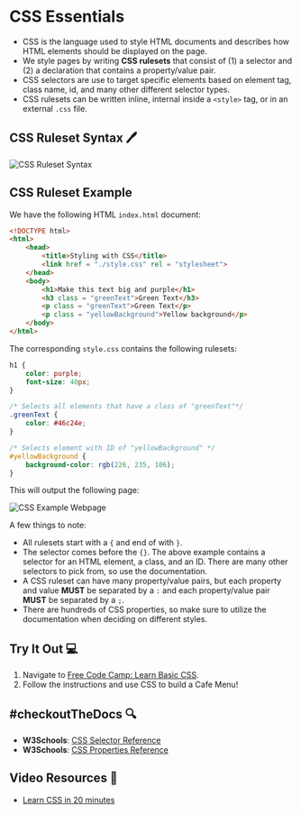 # CSS Essentials
- CSS is the language used to style HTML documents and describes how HTML elements should be displayed on the page.
- We style pages by writing **CSS rulesets** that consist of (1) a selector and (2) a declaration that contains a property/value pair.
- CSS selectors are use to target specific elements based on element tag, class name, id, and many other different selector types. 
- CSS rulesets can be written inline, internal inside a `<style>` tag, or in an external `.css` file.

## CSS Ruleset Syntax 🖊️

![CSS Ruleset Syntax](../../assets/CSSRulesetSyntax.png)

## CSS Ruleset Example

We have the following HTML `index.html` document:

```html
<!DOCTYPE html>
<html>
    <head>
        <title>Styling with CSS</title>
        <link href = "./style.css" rel = "stylesheet">
    </head>
    <body>
        <h1>Make this text big and purple</h1>
        <h3 class = "greenText">Green Text</h3>
        <p class = "greenText">Green Text</p>
        <p class = "yellowBackground">Yellow background</p>
    </body>
</html>
```

The corresponding `style.css` contains the following rulesets:

```css
h1 {
    color: purple;
    font-size: 40px;
}

/* Selects all elements that have a class of "greenText"*/
.greenText {
    color: #46c24e;
}

/* Selects element with ID of "yellowBackground" */
#yellowBackground {
    background-color: rgb(226, 235, 106);
}
```

This will output the following page:

![CSS Example Webpage](../../assets/CSSExample.png)

A few things to note:
- All rulesets start with a `{` and end of with `}`.
- The selector comes before the `{}`. The above example contains a selector for an HTML element, a class, and an ID. There are many other selectors to pick from, so use the documentation.
- A CSS ruleset can have many property/value pairs, but each property and value **MUST** be separated by a `:` and each property/value pair **MUST** be separated by a `;`.
- There are hundreds of CSS properties, so make sure to utilize the documentation when deciding on different styles.

## Try It Out 💻
1. Navigate to [Free Code Camp: Learn Basic CSS](https://www.freecodecamp.org/learn/2022/responsive-web-design/learn-basic-css-by-building-a-cafe-menu/step-1).
2. Follow the instructions and use CSS to build a Cafe Menu! 

## #checkoutTheDocs 🔍
- **W3Schools**: [CSS Selector Reference](https://www.w3schools.com/cssref/css_selectors.php)
- **W3Schools**: [CSS Properties Reference](https://www.w3schools.com/cssref/index.php)

## Video Resources 🎥
- [Learn CSS in 20 minutes](https://www.youtube.com/watch?v=1PnVor36_40)
